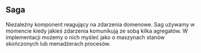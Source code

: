 ## Saga

Niezależny komponent reagujący na zdarzenia domenowe. Sag używamy w momencie kiedy jakieś zdarzenia komunikują ze sobą kilka agregatów.
W implementacji możemy o nich myśleć jako o maszynach stanów skończonych lub menadżerach procesów.

